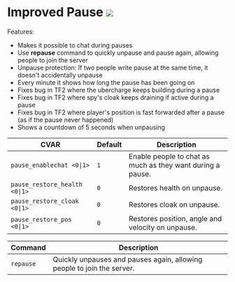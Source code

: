 # Improved Pause <a href="https://sourcemod.krus.dk/pause.zip"><img src="https://img.shields.io/badge/-download-informational" /></a>

Features:

- Makes it possible to chat during pauses
- Use **repause** command to quickly unpause and pause again, allowing people to join the server
- Unpause protection: If two people write pause at the same time, it doesn't accidentally unpause
- Every minute it shows how long the pause has been going on
- Fixes bug in TF2 where the ubercharge keeps building during a pause
- Fixes bug in TF2 where spy's cloak keeps draining if active during a pause
- Fixes bug in TF2 where player's position is fast forwarded after a pause (as if the pause never happened)
- Shows a countdown of 5 seconds when unpausing

| CVAR                         | Default | Description                                                |
| ---------------------------- | ------- | ---------------------------------------------------------- |
| `pause_enablechat <0\|1>`    | `1`     | Enable people to chat as much as they want during a pause. |
| `pause_restore_health <0\|1>`| `0`     | Restores health on unpause.                                |
| `pause_restore_cloak <0\|1>` | `0`     | Restores cloak on unpause.                                 |
| `pause_restore_pos <0\|1>`   | `0`     | Restores position, angle and velocity on unpause.          |

| Command   | Description                                                            |
| --------- | ---------------------------------------------------------------------- |
| `repause` | Quickly unpauses and pauses again, allowing people to join the server. |
